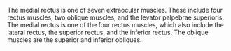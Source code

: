 The medial rectus is one of seven extraocular muscles. These include four rectus muscles, two oblique muscles, and the levator palpebrae superioris. The medial rectus is one of the four rectus muscles, which also include the lateral rectus, the superior rectus, and the inferior rectus. The oblique muscles are the superior and inferior obliques.